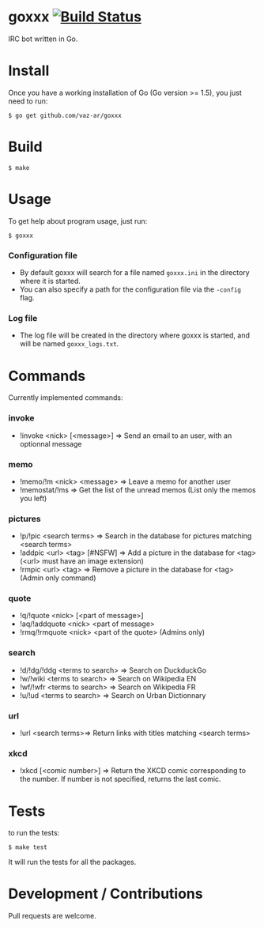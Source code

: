 goxxx  [![Build Status](https://travis-ci.org/vaz-ar/goxxx.svg)](https://travis-ci.org/vaz-ar/goxxx)
=====

IRC bot written in Go.

Install
=======

Once you have a working installation of Go (Go version >= 1.5), you just need to run:

```
$ go get github.com/vaz-ar/goxxx
```

Build
=======
```
$ make
```

Usage
=====

To get help about program usage, just run:
```
$ goxxx
```

### Configuration file
- By default goxxx will search for a file named `goxxx.ini` in the directory where it is started.
- You can also specify a path for the configuration file via the `-config` flag.

### Log file
- The log file will be created in the directory where goxxx is started, and will be named `goxxx_logs.txt`.


Commands
=====

Currently implemented commands:

### invoke
- !invoke \<nick\> \[\<message\>\] => Send an email to an user, with an optionnal message

### memo
- !memo/!m \<nick\> \<message\> => Leave a memo for another user
- !memostat/!ms => Get the list of the unread memos (List only the memos you left)

### pictures
- !p/!pic \<search terms\> => Search in the database for pictures matching \<search terms\>
- !addpic \<url\> \<tag\> \[#NSFW\] => Add a picture in the database for \<tag\> (\<url\> must have an image extension)
- !rmpic \<url\> \<tag\> => Remove a picture in the database for \<tag\> (Admin only command)

### quote
- !q/!quote \<nick\> \[\<part of message\>\]
- !aq/!addquote \<nick\> \<part of message\>
- !rmq/!rmquote \<nick\> \<part of the quote\> (Admins only)

### search
- !d/!dg/!ddg \<terms to search\> => Search on DuckduckGo
- !w/!wiki \<terms to search\> => Search on Wikipedia EN
- !wf/!wfr \<terms to search\> => Search on Wikipedia FR
- !u/!ud \<terms to search\> => Search on Urban Dictionnary

### url
- !url \<search terms\>=> Return links with titles matching \<search terms\>

### xkcd
- !xkcd \[\<comic number\>\] => Return the XKCD comic corresponding to the number. If number is not specified, returns the last comic.

Tests
=====

to run the tests:
```
$ make test
```
It will run the tests for all the packages.


Development / Contributions
=====

Pull requests are welcome.

